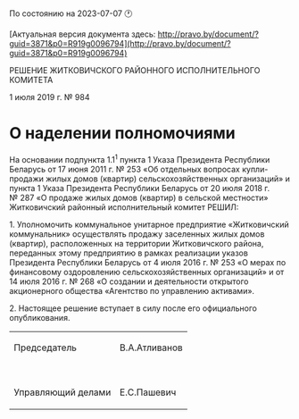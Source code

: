 По состоянию на 2023-07-07 &#x1F550;

[Актуальная версия документа здесь: http://pravo.by/document/?guid=3871&p0=R919g0096794](http://pravo.by/document/?guid=3871&p0=R919g0096794)

<p>РЕШЕНИЕ ЖИТКОВИЧСКОГО РАЙОННОГО ИСПОЛНИТЕЛЬНОГО КОМИТЕТА</p>
<p>1 июля 2019 г. № 984</p>
<h1>О наделении полномочиями</h1>
<p>На основании подпункта 1.1<sup>1</sup> пункта 1 Указа Президента Республики Беларусь от 17 июня 2011 г. № 253 «Об отдельных вопросах купли-продажи жилых домов (квартир) сельскохозяйственных организаций» и пункта 1 Указа Президента Республики Беларусь от 20 июля 2018 г. № 287 «О продаже жилых домов (квартир) в сельской местности» Житковичский районный исполнительный комитет РЕШИЛ:</p>
<p>1. Уполномочить коммунальное унитарное предприятие «Житковичский коммунальник» осуществлять продажу заселенных жилых домов (квартир), расположенных на территории Житковичского района, переданных этому предприятию в рамках реализации указов Президента Республики Беларусь от 4 июля 2016 г. № 253 «О мерах по финансовому оздоровлению сельскохозяйственных организаций» и от 14 июля 2016 г. № 268 «О создании и деятельности открытого акционерного общества «Агентство по управлению активами».</p>
<p>2. Настоящее решение вступает в силу после его официального опубликования.</p>
<p></p>
<table>
<tr>
<td><p>Председатель</p></td>
<td><p>В.А.Атливанов</p></td>
</tr>
<tr>
<td><p></p></td>
<td><p></p></td>
</tr>
<tr>
<td><p>Управляющий делами</p></td>
<td><p>Е.С.Пашевич</p></td>
</tr>
</table>
<p></p>